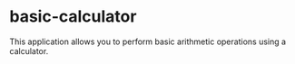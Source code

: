 # basic-calculator
This application allows you to perform basic arithmetic operations using a calculator.
